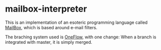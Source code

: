 # mailbox-interpreter
This is an implementation of an esoteric programming language called [MailBox](http://esolangs.org/wiki/MailBox), which is based around e-mail filters.

The braching system used is [OneFlow](http://endoflineblog.com/oneflow-a-git-branching-model-and-workflow), with one change: 
When a branch is integrated with master, it is simply merged.
